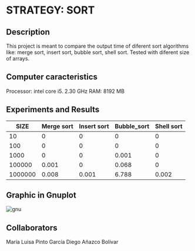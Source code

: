 
# STRATEGY: SORT
## Description
This project is meant to compare the output time of diferent sort algorithms like: merge sort, insert sort, bubble sort, shell sort. Tested  with diferent size of arrays.
 ## Computer caracteristics
 Processor: intel core i5. 2.30 GHz
 RAM: 8192 MB

## Experiments and Results

| SIZE  | Merge sort | Insert sort |  Bubble_sort | Shell sort |
| ------------- | ------------- | ------------- | ------------- | ------------- |
| 10 | 0 | 0 | 0 | 0 |
| 100 | 0 | 0 | 0 | 0 |
| 1000 | 0 | 0 | 0.001 | 0 |
| 100000 | 0.001 | 0 | 0.068 | 0 |
| 1000000 | 0.008 | 0.001 | 6.788 | 0.002 |


## Graphic in Gnuplot

![gnu](https://user-images.githubusercontent.com/38145387/39545109-c62a6552-4e15-11e8-85c8-f43ae9cf6606.png)

## Collaborators
María Luisa Pinto García
Diego Añazco Bolívar
